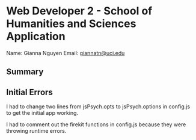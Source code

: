 # Web Developer 2 - School of Humanities and Sciences Application
Name:   Gianna Nguyen
Email:  giannatn@uci.edu

## Summary


## Initial Errors

I had to change two lines from jsPsych.opts to jsPsych.options in config.js to get the initial app working.

I had to comment out the firekit functions in config.js because they were throwing runtime errors.

